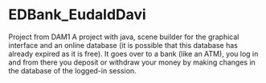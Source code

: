 # EDBank_EudaldDavi
Project from DAM1 
A project with java, scene builder for the graphical interface and an online database (it is possible that this database has already expired as it is free). It goes over to a bank (like an ATM), you log in and from there you deposit or withdraw your money by making changes in the database of the logged-in session.

